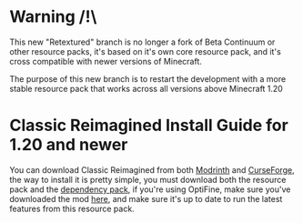 # Warning /!\
This new "Retextured" branch is no longer a fork of Beta Continuum or other resource packs, it's based on it's own core resource pack, and it's cross compatible with newer versions of Minecraft.

The purpose of this new branch is to restart the development with a more stable resource pack that works across all versions above Minecraft 1.20

# Classic Reimagined Install Guide for 1.20 and newer
You can download Classic Reimagined from both [Modrinth](https://modrinth.com/resourcepack/classic-reimagined-10s) and [CurseForge](https://www.curseforge.com/minecraft/texture-packs/classic-reimagined), the way to install it is pretty simple, you must download both the resource pack and the [dependency pack](https://modrinth.com/project/ULU4JTr0), if you're using OptiFine, make sure you've downloaded the mod [here](https://optifine.net), and make sure it's up to date to run the latest features from this resource pack.






